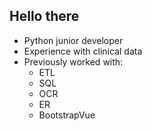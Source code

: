 ## Hello there

- Python junior developer
- Experience with clinical data
- Previously worked with:
  - ETL
  - SQL
  - OCR
  - ER
  - BootstrapVue


<!--
**dafnenliste-ship-it/dafnenliste-ship-it** is a ✨ _special_ ✨ repository because its `README.md` (this file) appears on your GitHub profile.

Here are some ideas to get you started:

- 🔭 I’m currently working on ...
- 🌱 I’m currently learning ...
- 👯 I’m looking to collaborate on ...
- 🤔 I’m looking for help with ...
- 💬 Ask me about ...
- 📫 How to reach me: ...
- 😄 Pronouns: ...
- ⚡ Fun fact: ...
-->
